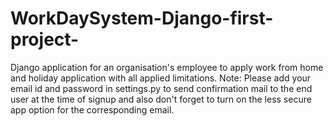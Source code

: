 # WorkDaySystem-Django-first-project-
Django application for an organisation's employee to apply work from home and holiday application with all applied limitations.
Note:
Please add your email id and password in settings.py to send confirmation mail to the end user at the time of signup and also don't forget to turn on the less secure app option for the corresponding email.

